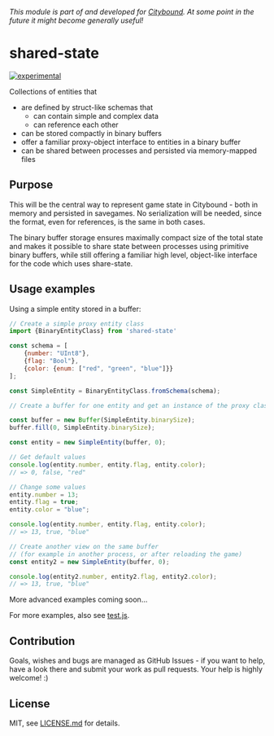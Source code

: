 *This module is part of and developed for [Citybound](http://cityboundsim.com).
At some point in the future it might become generally useful!*

# shared-state

[![experimental](http://badges.github.io/stability-badges/dist/experimental.svg)](http://github.com/badges/stability-badges)

Collections of entities that
- are defined by struct-like schemas that
    - can contain simple and complex data
    - can reference each other
- can be stored compactly in binary buffers
- offer a familiar proxy-object interface to entities in a binary buffer
- can be shared between processes and persisted via memory-mapped files

## Purpose

This will be the central way to represent game state in Citybound -
both in memory and persisted in savegames.
No serialization will be needed, since the format, even for references,
is the same in both cases.

The binary buffer storage ensures maximally compact size of the total state
and makes it possible to share state between processes using primitive binary buffers,
while still offering a familiar high level, object-like interface for the code which uses share-state.

## Usage examples

Using a simple entity stored in a buffer:
```javascript
// Create a simple proxy entity class
import {BinaryEntityClass} from 'shared-state'

const schema = [
    {number: "UInt8"},
    {flag: "Bool"},
    {color: {enum: ["red", "green", "blue"]}}
];

const SimpleEntity = BinaryEntityClass.fromSchema(schema);

// Create a buffer for one entity and get an instance of the proxy class as a view on the buffer.

const buffer = new Buffer(SimpleEntity.binarySize);
buffer.fill(0, SimpleEntity.binarySize);

const entity = new SimpleEntity(buffer, 0);

// Get default values
console.log(entity.number, entity.flag, entity.color);
// => 0, false, "red"

// Change some values
entity.number = 13;
entity.flag = true;
entity.color = "blue";

console.log(entity.number, entity.flag, entity.color);
// => 13, true, "blue"

// Create another view on the same buffer
// (for example in another process, or after reloading the game)
const entity2 = new SimpleEntity(buffer, 0);

console.log(entity2.number, entity2.flag, entity2.color);
// => 13, true, "blue"
```

More advanced examples coming soon...

For more examples, also see [test.js](http://github.com/aeickhoff/nd-linalg/blob/master/test.js).

## Contribution

Goals, wishes and bugs are managed as GitHub Issues - if you want to help, have a look there and submit your work as pull requests.
Your help is highly welcome! :)

## License

MIT, see [LICENSE.md](http://github.com/aeickhoff/nd-linalg/blob/master/LICENSE.md) for details.
